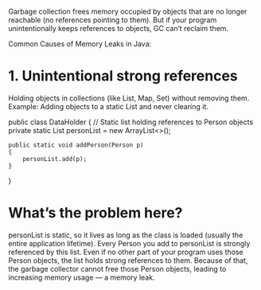 Garbage collection frees memory occupied by objects that are no longer reachable (no references pointing to them).
But if your program unintentionally keeps references to objects, GC can’t reclaim them.

Common Causes of Memory Leaks in Java:
# 1. Unintentional strong references
Holding objects in collections (like List, Map, Set) without removing them.
Example: Adding objects to a static List and never clearing it.

public class DataHolder 
{
    // Static list holding references to Person objects
    private static List<Person> personList = new ArrayList<>();

    public static void addPerson(Person p) 
    {
        personList.add(p);
    }
}

# What’s the problem here?
personList is static, so it lives as long as the class is loaded (usually the entire application lifetime).
Every Person you add to personList is strongly referenced by this list.
Even if no other part of your program uses those Person objects, the list holds strong references to them.
Because of that, the garbage collector cannot free those Person objects, 
leading to increasing memory usage — a memory leak.


